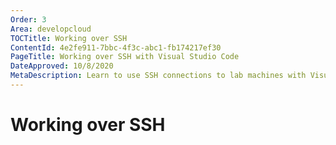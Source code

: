 ```yaml
---
Order: 3
Area: developcloud
TOCTitle: Working over SSH
ContentId: 4e2fe911-7bbc-4f3c-abc1-fb174217ef30
PageTitle: Working over SSH with Visual Studio Code
DateApproved: 10/8/2020
MetaDescription: Learn to use SSH connections to lab machines with Visual Studio Code
---
```

# Working over SSH

